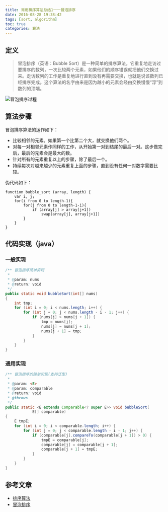 ```yaml
---
title: 常用排序算法总结1一一冒泡排序 
date: 2016-08-28 19:38:42
tags: [sort, algorithm]
toc: true
categories: 算法
---
```


## 定义

> 冒泡排序（英语：Bubble Sort）是一种简单的排序算法。它重复地走访过要排序的数列，一次比较两个元素，如果他们的顺序错误就把他们交换过来。走访数列的工作是重复地进行直到没有再需要交换，也就是说该数列已经排序完成。这个算法的名字由来是因为越小的元素会经由交换慢慢“浮”到数列的顶端。

![冒泡排序过程](http://7xsd89.com1.z0.glb.clouddn.com/sort_bubble_animate.gif)

<!--more-->

## 算法步骤

冒泡排序算法的运作如下：

- 比较相邻的元素。如果第一个比第二个大，就交换他们两个。
- 对每一对相邻元素作同样的工作，从开始第一对到结尾的最后一对。这步做完后，最后的元素会是最大的数。
- 针对所有的元素重复以上的步骤，除了最后一个。
- 持续每次对越来越少的元素重复上面的步骤，直到没有任何一对数字需要比较。

伪代码如下：
```
function bubble_sort (array, length) {
    var i, j;
    for(i from 0 to length-1){
        for(j from 0 to length-1-i){
            if (array[j] > array[j+1])
                swap(array[j], array[j+1])
        }
    }
}
```

## 代码实现（java）

### 一般实现

``` java
/** 冒泡排序简单实现
 *
 * @param: nums
 * @return: void
 */
public static void bubbleSort(int[] nums)
{
    int tmp;
    for (int i = 0; i < nums.length; i++) {
        for (int j = 0; j < nums.length - i - 1; j++) {
            if (nums[j] > nums[j + 1]) {
                tmp = nums[j];
                nums[j] = nums[j + 1];
                nums[j + 1] = tmp;
            }
        }
    }
}
```

### 通用实现

``` java
/** 冒泡排序的简单实现(支持泛型)
 * 
 * @param: <E>
 * @param: comparable
 * @return: void
 * @throws
 */
public static <E extends Comparable<? super E>> void bubbleSort(
            E[] comparable)
{
    E tmpE;
    for (int i = 0; i < comparable.length; i++) {
        for (int j = 0; j < comparable.length - i - 1; j++) {
            if (comparable[j].compareTo(comparable[j + 1]) > 0) {
                tmpE = comparable[j];
                comparable[j] = comparable[j + 1];
                comparable[j + 1] = tmpE;
            }
        }
    }
}
```

## 参考文章

- [排序算法](https://zh.wikipedia.org/wiki/排序算法)
- [冒泡排序](https://zh.wikipedia.org/wiki/冒泡排序#JAVA)
